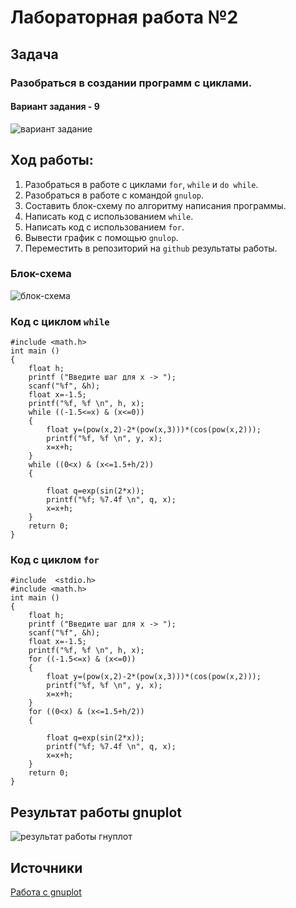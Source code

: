 # Лабораторная работа №2 
## Задача
### Разобраться в создании программ с циклами.
#### Вариант задания - 9
<image src="problem var.png" alt="вариант задание">

## Ход работы:
1. Разобраться в работе с циклами `for`, `while` и `do while`.
2. Разобраться в работе с командой `gnulop`.
3. Составить блок-схему по алгоритму написания программы.
4. Написать код с использованием `while`.
5. Написать код с использованием `for`.
6. Вывести график с помощью `gnulop`.
7. Переместить в репозиторий на `github` результаты работы.

### Блок-схема
<image src = diagram.png alt="блок-схема">

### Код с циклом `while`

```#include  <stdio.h>
#include <math.h>
int main ()
{
    float h;
    printf ("Введите шаг для x -> ");
    scanf("%f", &h);
    float x=-1.5;
    printf("%f, %f \n", h, x);
    while ((-1.5<=x) & (x<=0))
    {
        float y=(pow(x,2)-2*(pow(x,3)))*(cos(pow(x,2)));
        printf("%f, %f \n", y, x);
        x=x+h;
    }
    while ((0<x) & (x<=1.5+h/2))
    {
        
        float q=exp(sin(2*x));
        printf("%f; %7.4f \n", q, x);
        x=x+h;
    }
    return 0;
}
```

### Код с циклом `for`
```
#include  <stdio.h>
#include <math.h>
int main ()
{
    float h;
    printf ("Введите шаг для x -> ");
    scanf("%f", &h);
    float x=-1.5;
    printf("%f, %f \n", h, x);
    for ((-1.5<=x) & (x<=0))
    {
        float y=(pow(x,2)-2*(pow(x,3)))*(cos(pow(x,2)));
        printf("%f, %f \n", y, x);
        x=x+h;
    }
    for ((0<x) & (x<=1.5+h/2))
    {
        
        float q=exp(sin(2*x));
        printf("%f; %7.4f \n", q, x);
        x=x+h;
    }
    return 0;
}
 ```

## Результат работы gnuplot
<image src=graphscr.png alt="результат работы гнуплот">

## Источники

[Работа с gnuplot](https://habr.com/ru/companies/ruvds/articles/517450/)